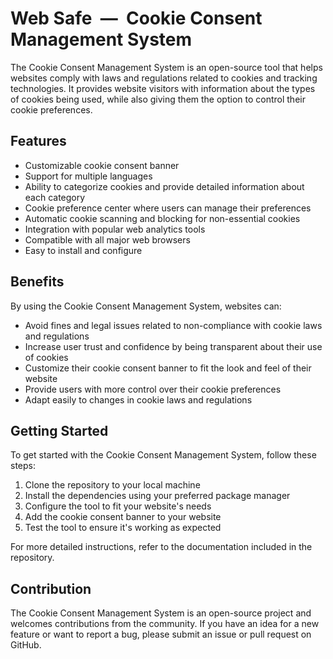 <h1>Web Safe &nbsp&#8212&nbsp Cookie Consent Management System</h1>
<p>The Cookie Consent Management System is an open-source tool that helps websites comply with laws and regulations related to cookies and tracking technologies. It provides website visitors with information about the types of cookies being used, while also giving them the option to control their cookie preferences.</p>
<h2>Features</h2>
<ul>
<li>Customizable cookie consent banner</li>
<li>Support for multiple languages</li>
<li>Ability to categorize cookies and provide detailed information about each category</li>
<li>Cookie preference center where users can manage their preferences</li>
<li>Automatic cookie scanning and blocking for non-essential cookies</li>
<li>Integration with popular web analytics tools</li>
<li>Compatible with all major web browsers</li>
<li>Easy to install and configure</li>
</ul>
<h2>Benefits</h2>
<p>By using the Cookie Consent Management System, websites can:</p>
<ul>
<li>Avoid fines and legal issues related to non-compliance with cookie laws and regulations</li>
<li>Increase user trust and confidence by being transparent about their use of cookies</li>
<li>Customize their cookie consent banner to fit the look and feel of their website</li>
<li>Provide users with more control over their cookie preferences</li>
<li>Adapt easily to changes in cookie laws and regulations</li>
</ul>
<h2>Getting Started</h2>
<p>To get started with the Cookie Consent Management System, follow these steps:</p>
<ol>
<li>Clone the repository to your local machine</li>
<li>Install the dependencies using your preferred package manager</li>
<li>Configure the tool to fit your website's needs</li>
<li>Add the cookie consent banner to your website</li>
<li>Test the tool to ensure it's working as expected</li>
</ol>
<p>For more detailed instructions, refer to the documentation included in the repository.</p>
<h2>Contribution</h2>
<p>The Cookie Consent Management System is an open-source project and welcomes contributions from the community. If you have an idea for a new feature or want to report a bug, please submit an issue or pull request on GitHub.</p>
